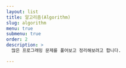 ```yaml
---
layout: list
title: 알고리즘(Algorithm)
slug: algorithm
menu: true
submenu: true
order: 2
description: >
  많은 프로그래밍 문제를 풀어보고 정리해보려고 합니다.

---
```

